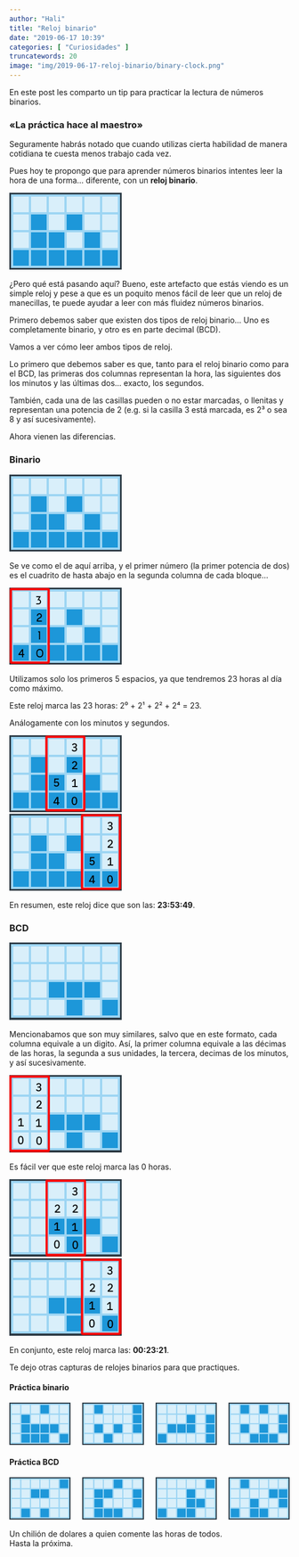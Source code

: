 ```yaml
---
author: "Hali"
title: "Reloj binario"
date: "2019-06-17 10:39"
categories: [ "Curiosidades" ]
truncatewords: 20
image: "img/2019-06-17-reloj-binario/binary-clock.png"
---
```


En este post les comparto un tip para practicar la lectura de números
binarios.

### «La práctica hace al maestro»
Seguramente habrás notado que cuando utilizas cierta habilidad de manera
cotidiana te cuesta menos trabajo cada vez.

Pues hoy te propongo que para aprender números binarios intentes leer la hora
de una forma... diferente, con un **reloj binario**.

<article>
  <img
    class="image auto-margin"
    alt="Reloj binario"
    src="/img/2019-06-17-reloj-binario/binary-clock.png">
</article>

¿Pero qué está pasando aquí? Bueno, este artefacto que estás viendo es un
simple reloj y pese a que es un poquito menos fácil de leer que un reloj de
manecillas, te puede ayudar a leer con más fluidez números binarios.

Primero debemos saber que existen dos tipos de reloj binario... Uno es
completamente binario, y otro es en parte decimal (BCD).

Vamos a ver cómo leer ambos tipos de reloj.

Lo primero que debemos saber es que, tanto para el reloj binario como para el
BCD, las primeras dos columnas representan la hora, las siguientes dos los
minutos y las últimas dos... exacto, los segundos.

También, cada una de las casillas pueden o no estar marcadas, o llenitas y
representan una potencia de 2 (e.g. si la casilla 3 está marcada, es 2³ o sea
8 y así sucesivamente).

Ahora vienen las diferencias.

### Binario
<article>
  <img
    class="image auto-margin"
    alt="Reloj binario"
    src="/img/2019-06-17-reloj-binario/binary-clock.png">
</article>

Se ve como el de aquí arriba, y el primer número (la primer potencia de dos)
es el cuadrito de hasta abajo en la segunda columna de cada bloque...
<article class="columns">
  <div class="column">
    <img
      class="image auto-margin"
      alt="Horas en el reloj binario"
      src="/img/2019-06-17-reloj-binario/binary-clock-hr.png">
  </div>
  <p class="column">
    Utilizamos solo los primeros 5 espacios, ya que tendremos 23 horas al día
    como máximo.
  </p>
</article>
Este reloj marca las 23 horas: 2⁰ + 2¹ + 2² + 2⁴ = 23.

Análogamente con los minutos y segundos.
<article class="columns">
  <div class="column">
    <img
      class="image auto-margin"
      alt="Minutos en el reloj binario"
      src="/img/2019-06-17-reloj-binario/binary-clock-min.png">
  </div>
  <div class="column">
    <img
      class="image auto-margin"
      alt="Segundos en el reloj binario"
      src="/img/2019-06-17-reloj-binario/binary-clock-seg.png">
  </div>
</article>

En resumen, este reloj dice que son las: **23:53:49**.

### BCD
<article>
  <img
    class="image auto-margin"
    alt="Reloj binario"
    src="/img/2019-06-17-reloj-binario/binary-clock-bcd.png">
</article>

Mencionabamos que son muy similares, salvo que en este formato, cada columna
equivale a un digito. Así, la primer columna equivale a las décimas de las
horas, la segunda a sus unidades, la tercera, decimas de los minutos, y así
sucesivamente.
<article class="columns">
  <div class="column">
    <img
      class="image auto-margin"
      alt="Horas en el reloj binario (BCD)"
      src="/img/2019-06-17-reloj-binario/binary-clock-bcd-hr.png">
  </div>
  <p class="column">
    Es fácil ver que este reloj marca las 0 horas.
  </p>
</article>

<article class="columns">
  <div class="column">
    <img
      class="image auto-margin"
      alt="Minutos en el reloj binario (BCD)"
      src="/img/2019-06-17-reloj-binario/binary-clock-bcd-min.png">
  </div>
  <div class="column">
    <img
      class="image auto-margin"
      alt="Segundos en el reloj binario (BCD)"
      src="/img/2019-06-17-reloj-binario/binary-clock-bcd-seg.png">
  </div>
</article>

En conjunto, este reloj marca las: **00:23:21**.

Te dejo otras capturas de relojes binarios para que practiques.

#### Práctica binario
<div class="columns is-multiline">
  <div class="column">
    <img
      class="image auto-margin"
      alt="¿Qué hora es...?"
      src="/img/2019-06-17-reloj-binario/20190617-bin-1.png">
  </div>
  <div class="column">
    <img
      class="image auto-margin"
      alt="¿Qué hora es...?"
      src="/img/2019-06-17-reloj-binario/20190617-bin-2.png">
  </div>
  <div class="column">
    <img
      class="image auto-margin"
      alt="¿Qué hora es...?"
      src="/img/2019-06-17-reloj-binario/20190617-bin-3.png">
  </div>
  <div class="column">
    <img
      class="image auto-margin"
      alt="¿Qué hora es...?"
      src="/img/2019-06-17-reloj-binario/20190617-bin-4.png">
  </div>
</div>

#### Práctica BCD
<div class="columns is-multiline">
  <div class="column">
    <img
      class="image auto-margin"
      alt="¿Qué hora es...?"
      src="/img/2019-06-17-reloj-binario/20190617-bcd-1.png">
  </div>
  <div class="column">
    <img
      class="image auto-margin"
      alt="¿Qué hora es...?"
      src="/img/2019-06-17-reloj-binario/20190617-bcd-2.png">
  </div>
  <div class="column">
    <img
      class="image auto-margin"
      alt="¿Qué hora es...?"
      src="/img/2019-06-17-reloj-binario/20190617-bcd-3.png">
  </div>
  <div class="column">
    <img
      class="image auto-margin"
      alt="¿Qué hora es...?"
      src="/img/2019-06-17-reloj-binario/20190617-bcd-4.png">
  </div>
</div>

Un chilión de dolares a quien comente las horas de todos.<br>
Hasta la próxima.
